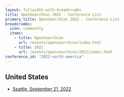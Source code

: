 ```yaml
---
layout: fullwidth-with-breadcrumbs
title: OpenSearchCon 2022 - Conference List
primary_title: OpenSearchCon 2022 - Conference List
breadcrumbs:
  icon: community
  items:
    - title: OpenSearchCon
      url: /events/opensearchcon/index.html
    - title: 2022
      url: /events/opensearchcon/2022/index.html
conference_id: "2022-north-america"
---
```


## United States

* [Seattle, September 21, 2022](/events/opensearchcon/2022/north-america/index.html)
